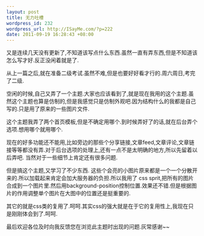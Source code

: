 ```yaml
--- 
layout: post
title: 无力吐槽
wordpress_id: 232
wordpress_url: http://ISayMe.com/?p=222
date: 2011-09-19 16:28:43 +08:00
---
```

又是连续几天没有更新了,不知道该写点什么东西.虽然一直有弄东西,但是不知道该怎么写才好.反正没闲着就是了.

从上一篇之后,就在准备二级考试.虽然不难,但是也要好好看才行的.周六周日,考完了二级.

空闲的时候,自己又弄了一个主题.大家也应该看到了,就是现在我用的这个主题.虽然这个主题也算是仿制的,但是我感觉只是仿制外观吧.因为结构什么的我都是自己写的.只是用了原来的一些图片文件.

这个主题我弄了两个首页模板,但是不确定用哪个.到时候弄好了的话,就在后台弄个选项.想用哪个就用哪个.

现在的好多功能还不能用,比如旁边的那些个分享链接,文章feed,文章评论,文章链接等等都没有弄.对于后台选项的处理上,还有一点不是太明确的地方,所以先留着以后弄吧.
当然对于一些细节上肯定还有很多问题.

但是搞这个主题,又学习了不少东西.
这些个会亮的小图片原来都是一个一个分散开来的.所以加载起来肯定会加大服务器的负担.所以我用了 css sprit,把所有的图片合成到一个图片里.然后用background-position控制位置.效果还不错.但是根据图片的作用调整单个图片在大图中的位置还是挺重要的.

其它的就是css类的复用了.呵呵.其实css的强大就是在于它的复用性上,我现在只是刚刚体会到了.呵呵.

最后欢迎各位及时向我反馈您在浏览此主题时出现的问题.灰常感谢~~
